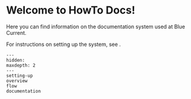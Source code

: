 # Welcome to HowTo Docs!

Here you can find information on the documentation system used at Blue Current.

For instructions on setting up the system, see [](setting-up).

```{toctree}
---
hidden:
maxdepth: 2
---
setting-up
overview
flow
documentation
```
